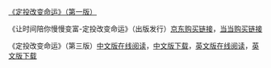 
[《定投改变命运》（第一版）](https://github.com/xiaolai/regular-investing-in-box)

《让时间陪你慢慢变富-定投改变命运》（出版发行）[京东购买链接](https://item.jd.com/12605781.html)，[当当购买链接](http://product.dangdang.com/28493272.html?_utm_ad_id=83757)

《定投改变命运》（第三版）[中文版在线阅读](https://onregularinvesting.com/#/cn/)，[中文版下载](https://onregularinvesting.com/pdf/on-regularinvesting-cn.pdf)，[英文版在线阅读](https://onregularinvesting.com/#/en/)，[英文版下载](https://onregularinvesting.com/pdf/on-regularinvesting-en.pdf)
